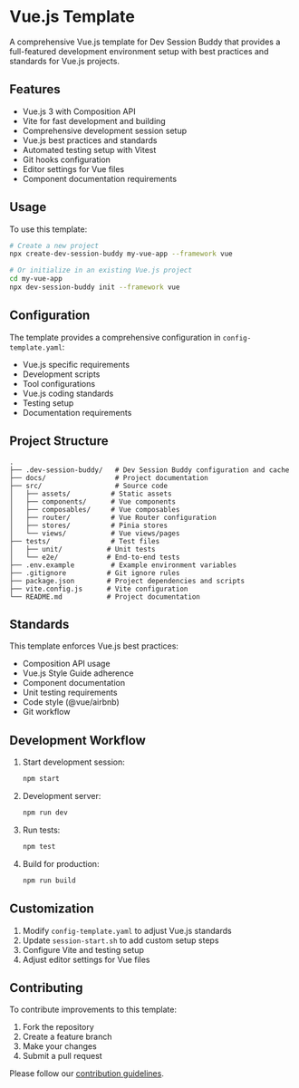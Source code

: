 # Vue.js Template

A comprehensive Vue.js template for Dev Session Buddy that provides a full-featured development environment setup with best practices and standards for Vue.js projects.

## Features

- Vue.js 3 with Composition API
- Vite for fast development and building
- Comprehensive development session setup
- Vue.js best practices and standards
- Automated testing setup with Vitest
- Git hooks configuration
- Editor settings for Vue files
- Component documentation requirements

## Usage

To use this template:

```bash
# Create a new project
npx create-dev-session-buddy my-vue-app --framework vue

# Or initialize in an existing Vue.js project
cd my-vue-app
npx dev-session-buddy init --framework vue
```

## Configuration

The template provides a comprehensive configuration in `config-template.yaml`:

- Vue.js specific requirements
- Development scripts
- Tool configurations
- Vue.js coding standards
- Testing setup
- Documentation requirements

## Project Structure

```
.
├── .dev-session-buddy/   # Dev Session Buddy configuration and cache
├── docs/                 # Project documentation
├── src/                  # Source code
│   ├── assets/          # Static assets
│   ├── components/      # Vue components
│   ├── composables/     # Vue composables
│   ├── router/          # Vue Router configuration
│   ├── stores/          # Pinia stores
│   └── views/           # Vue views/pages
├── tests/               # Test files
│   ├── unit/           # Unit tests
│   └── e2e/            # End-to-end tests
├── .env.example         # Example environment variables
├── .gitignore          # Git ignore rules
├── package.json        # Project dependencies and scripts
├── vite.config.js      # Vite configuration
└── README.md           # Project documentation
```

## Standards

This template enforces Vue.js best practices:

- Composition API usage
- Vue.js Style Guide adherence
- Component documentation
- Unit testing requirements
- Code style (@vue/airbnb)
- Git workflow

## Development Workflow

1. Start development session:
   ```bash
   npm start
   ```

2. Development server:
   ```bash
   npm run dev
   ```

3. Run tests:
   ```bash
   npm test
   ```

4. Build for production:
   ```bash
   npm run build
   ```

## Customization

1. Modify `config-template.yaml` to adjust Vue.js standards
2. Update `session-start.sh` to add custom setup steps
3. Configure Vite and testing setup
4. Adjust editor settings for Vue files

## Contributing

To contribute improvements to this template:

1. Fork the repository
2. Create a feature branch
3. Make your changes
4. Submit a pull request

Please follow our [contribution guidelines](../../CONTRIBUTING.md).
